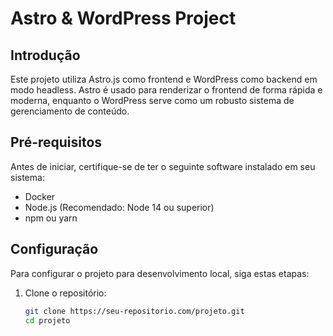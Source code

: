 # Astro & WordPress Project

## Introdução
Este projeto utiliza Astro.js como frontend e WordPress como backend em modo headless. Astro é usado para renderizar o frontend de forma rápida e moderna, enquanto o WordPress serve como um robusto sistema de gerenciamento de conteúdo.

## Pré-requisitos
Antes de iniciar, certifique-se de ter o seguinte software instalado em seu sistema:
- Docker
- Node.js (Recomendado: Node 14 ou superior)
- npm ou yarn

## Configuração
Para configurar o projeto para desenvolvimento local, siga estas etapas:

1. Clone o repositório:
   ```bash
   git clone https://seu-repositorio.com/projeto.git
   cd projeto
